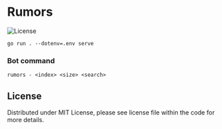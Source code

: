 # Rumors

![License](https://img.shields.io/dub/l/vibe-d.svg)

```shell
go run . --dotenv=.env serve
```

### Bot command

```shell
rumors - <index> <size> <search>
```

## License

Distributed under MIT License, please see license file within the code for more details.
